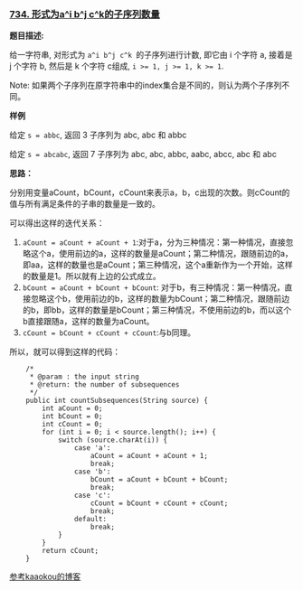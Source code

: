 
### [734. 形式为a^i b^j c^k的子序列数量](http://www.lintcode.com/zh-cn/problem/number-of-subsequences-of-form-ai-bj-ck/)

**题目描述:**

给一字符串, 对形式为 `a^i b^j c^k `的子序列进行计数, 即它由 i 个字符 a, 接着是 j 个字符 b, 然后是 k 个字符 c组成, `i >= 1, j >= 1, k >= 1`.

Note: 如果两个子序列在原字符串中的index集合是不同的，则认为两个子序列不同。

**样例**

给定 `s = abbc`, 返回 3 子序列为 abc, abc 和 abbc

给定 `s = abcabc`, 返回 7 子序列为 abc, abc, abbc, aabc, abcc, abc 和 abc

**思路：**

分别用变量aCount，bCount，cCount来表示a，b，c出现的次数。则cCount的值与所有满足条件的子串的数量是一致的。

可以得出这样的迭代关系：

1. `aCount = aCount + aCount + 1`:对于a，分为三种情况：第一种情况，直接忽略这个a，使用前边的a，这样的数量是aCount；第二种情况，跟随前边的a，即aa，这样的数量也是aCount；第三种情况，这个a重新作为一个开始，这样的数量是1。所以就有上边的公式成立。
2. `bCount = aCount + bCount + bCount`: 对于b，有三种情况：第一种情况，直接忽略这个b，使用前边的b，这样的数量为bCount；第二种情况，跟随前边的b，即bb，这样的数量是bCount；第三种情况，不使用前边的b，而以这个b直接跟随a，这样的数量为aCount。
3. `cCount = bCount + cCount + cCount`:与b同理。

所以，就可以得到这样的代码：

```
    /*
     * @param : the input string
     * @return: the number of subsequences
     */
    public int countSubsequences(String source) {
        int aCount = 0;
        int bCount = 0;
        int cCount = 0;
        for (int i = 0; i < source.length(); i++) {
            switch (source.charAt(i)) {
                case 'a':
                    aCount = aCount + aCount + 1;
                    break;
                case 'b':
                    bCount = aCount + bCount + bCount;
                    break;
                case 'c':
                    cCount = bCount + cCount + cCount;
                    break;
                default:
                    break;
            }
        }
        return cCount;
    }
```

[参考kaaokou的博客](http://blog.csdn.net/kaaokou/article/details/78559667)
